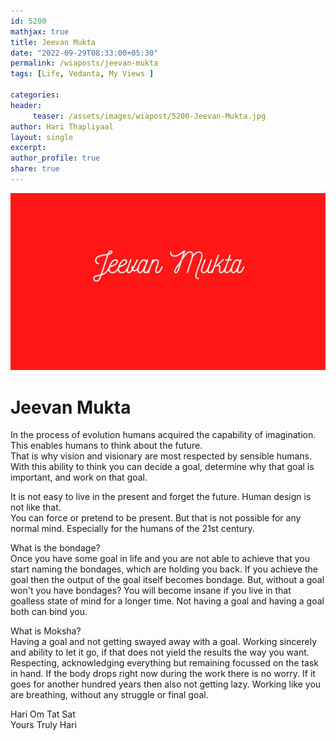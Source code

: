 ```yaml
--- 
id: 5200
mathjax: true  
title: Jeevan Mukta
date: "2022-09-29T08:33:00+05:30"
permalink: /wiaposts/jeevan-mukta
tags: [Life, Vedanta, My Views ]    

categories: 
header:
     teaser: /assets/images/wiapost/5200-Jeevan-Mukta.jpg
author: Hari Thapliyaal 
layout: single 
excerpt:  
author_profile: true 
share: true 
---
```


![Jeevan Mukta](/assets/images/wiapost/5200-Jeevan-Mukta.jpg)    
       
# Jeevan Mukta     
     
In the process of evolution humans acquired the capability of imagination.     
This enables humans to think about the future.     
That is why vision and visionary are most respected by sensible humans.     
With this ability to think you can decide a goal, determine why that goal is important, and work on that goal.     
    
It is not easy to live in the present and forget the future. Human design is not like that.     
You can force or pretend to be present. But that is not possible for any normal mind. Especially for the humans of the 21st century.     
    
What is the bondage?     
Once you have some goal in life and you are not able to achieve that you start naming the bondages, which are holding you back. If you achieve the goal then the output of the goal itself becomes bondage. But, without a goal won't you have bondages? You will become insane if you live in that goalless state of mind for a longer time. Not having a goal and having a goal both can bind you.     
    
What is Moksha?     
Having a goal and not getting swayed away with a goal. Working sincerely and ability to let it go, if that does not yield the results the way you want. Respecting, acknowledging everything but remaining focussed on the task in hand. If the body drops right now during the work there is no worry. If it goes for another hundred years then also not getting lazy. Working like you are breathing, without any struggle or final goal.     
    
Hari Om Tat Sat     
Yours Truly Hari     
